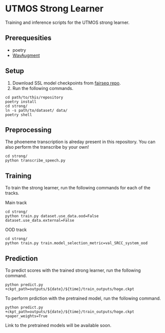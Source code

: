 # UTMOS Strong Learner

Training and inference scripts for the UTMOS strong learner.

## Prerequesities

* poetry
* [WavAugment](https://github.com/facebookresearch/WavAugment)

## Setup
1. Download SSL model checkpoints from [fairseq repo](https://github.com/pytorch/fairseq).
1. Run the following commands.
```shell
cd path/to/this/repository
poetry install
cd strong/
ln -s path/to/dataset/ data/
poetry shell
```

## Preprocessing
The phoeneme transcription is alreday present in this repository.
You can also perform the transcribe by your own!
```shell
cd strong/
python transcribe_speech.py
```

## Training

To train the strong learner, run the following commands for each of the tracks.

Main track
```shell
cd strong/
python train.py dataset.use_data.ood=False dataset.use_data.external=False
```
OOD track
```shell
cd strong/
python train.py train.model_selection_metric=val_SRCC_system_ood
```

## Prediction 
To predict scores with the trained strong learner, run the following command.
```shell
python predict.py +ckpt_path=outputs/${date}/${time}/train_outputs/hoge.ckpt
```
To perform prdiction with the pretrained model, run the following command.

```shell
python predict.py +ckpt_path=outputs/${date}/${time}/train_outputs/hoge.ckpt +paper_weights=True
```

Link to the pretrained models will be available soon.